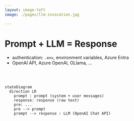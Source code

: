 ```yaml
---
layout: image-left
image: ./pages/llm-invocation.jpg

---
```

# Prompt + LLM = Response

-   authentication: `.env`, environment variables, Azure Entra
-   OpenAI API, Azure OpenAI, OLlama, ...

<br/>
<br/>

```mermaid
stateDiagram
  direction LR
    prompt : prompt (system + user messages)
    response: response (raw text)
    pre: ...
    pre --> prompt
    prompt --> response : LLM (OpenAI Chat API)
```
